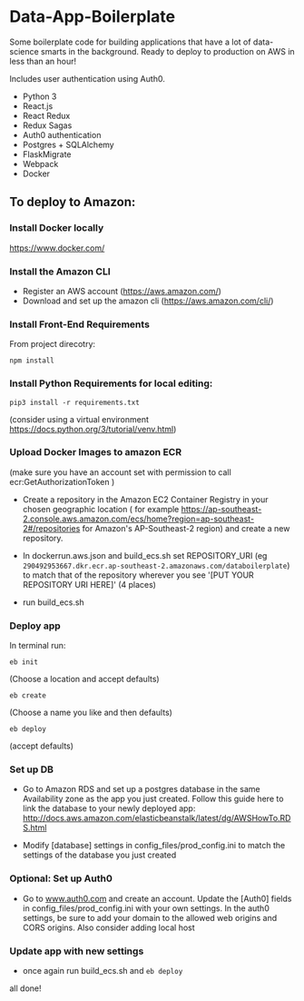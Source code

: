 # Data-App-Boilerplate

Some boilerplate code for building applications that have a lot of data-science smarts in the background.
Ready to deploy to production on AWS in less than an hour!

Includes user authentication using Auth0.
- Python 3
- React.js
- React Redux
- Redux Sagas
- Auth0 authentication
- Postgres + SQLAlchemy
- FlaskMigrate
- Webpack
- Docker



## To deploy to Amazon:
### Install Docker locally
https://www.docker.com/

### Install the Amazon CLI
- Register an AWS account (https://aws.amazon.com/)
- Download and set up the amazon cli (https://aws.amazon.com/cli/)


### Install Front-End Requirements
From project direcotry:
```
npm install
```

### Install Python Requirements for local editing:
```
pip3 install -r requirements.txt
```
(consider using a virtual environment https://docs.python.org/3/tutorial/venv.html)

### Upload Docker Images to amazon ECR 
(make sure you have an account set with permission to call ecr:GetAuthorizationToken )

- Create a repository in the Amazon EC2 Container Registry in your chosen geographic location ( for example https://ap-southeast-2.console.aws.amazon.com/ecs/home?region=ap-southeast-2#/repositories for Amazon's AP-Southeast-2 region)
 and create a new repository.
 
- In dockerrun.aws.json and build_ecs.sh set REPOSITORY_URI (eg `290492953667.dkr.ecr.ap-southeast-2.amazonaws.com/databoilerplate`) to match that of the repository wherever you see '[PUT YOUR REPOSITORY URI HERE]' (4 places)
- run build_ecs.sh

### Deploy app
In terminal run:
```
eb init
````
(Choose a location and accept defaults)

```
eb create
```
(Choose a name you like and then defaults)

```
eb deploy
```
(accept defaults)


### Set up DB
- Go to Amazon RDS and set up a postgres database in the same Availability zone as the app you just created.
Follow this guide here to link the database to your newly deployed app:
http://docs.aws.amazon.com/elasticbeanstalk/latest/dg/AWSHowTo.RDS.html

- Modify [database] settings in config_files/prod_config.ini to match the settings of the database you just created


### Optional: Set up Auth0
- Go to www.auth0.com and create an account. Update the [Auth0] fields in config_files/prod_config.ini with your own settings. In the auth0 settings, be sure to add your domain to the allowed web origins and CORS origins. Also consider adding local host 


### Update app with new settings
- once again run build_ecs.sh and `eb deploy`


all done!

